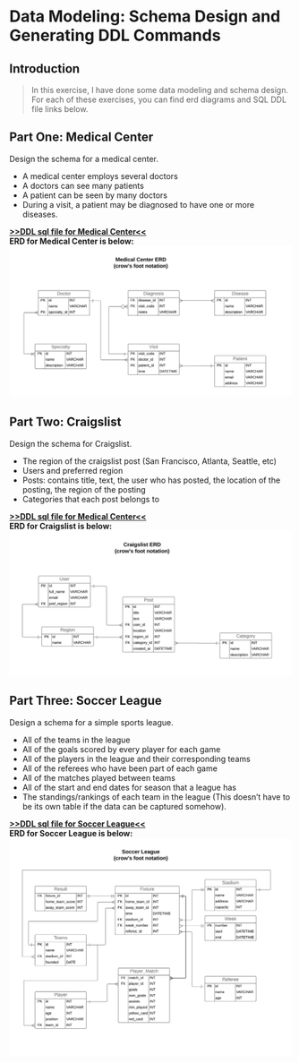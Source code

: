 # Data Modeling: Schema Design and Generating DDL Commands

## Introduction

> In this exercise, I have done some data modeling and schema design. For each of these exercises, you can find erd diagrams and SQL DDL file links below.

## Part One: Medical Center

Design the schema for a medical center.

* A medical center employs several doctors
* A doctors can see many patients
* A patient can be seen by many doctors
* During a visit, a patient may be diagnosed to have one or more diseases.

**[>>DDL sql file for Medical Center<<](ddl_sql/Medical_Center_DDL.sql)**  
**ERD for Medical Center is below:**   
![ERD for Medical Center](docs/Medical.jpeg)

## Part Two: Craigslist

Design the schema for Craigslist.

* The region of the craigslist post (San Francisco, Atlanta, Seattle, etc)
* Users and preferred region
* Posts: contains title, text, the user who has posted, the location of the posting, the region of the posting
* Categories that each post belongs to

**[>>DDL sql file for Medical Center<<](ddl_sql/Craigslist_DDL.sql)**   
**ERD for Craigslist is below:**   
![ERD for Craigslist](docs/Craigslist.jpeg)

## Part Three: Soccer League

Design a schema for a simple sports league. 

* All of the teams in the league
* All of the goals scored by every player for each game
* All of the players in the league and their corresponding teams
* All of the referees who have been part of each game
* All of the matches played between teams
* All of the start and end dates for season that a league has
* The standings/rankings of each team in the league (This doesn’t have to be its own table if the data can be captured somehow).

**[>>DDL sql file for Soccer League<<](ddl_sql/Soccer_League_DDL.sql)**   
**ERD for Soccer League is below:**
![ERD for Soccer League](docs/Soccer.jpeg)
